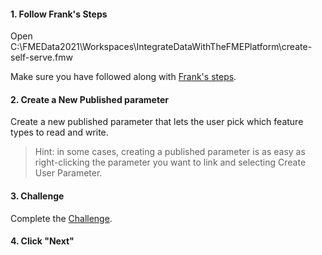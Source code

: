 <head><base target="_blank"> </head>

#### 1. Follow Frank's Steps
Open C:\FMEData2021\Workspaces\IntegrateDataWithTheFMEPlatform\create-self-serve.fmw

Make sure you have followed along with [Frank's steps](https://safe.my.trailhead.com/content/safe/modules/automate-workflows/create-a-self-serve-workspace-for-the-web).

#### 2. Create a New Published parameter
Create a new published parameter that lets the user pick which feature types to read and write.
>Hint: in some cases, creating a published parameter is as easy as right-clicking the parameter you want to link and selecting Create User Parameter.

#### 3. Challenge
Complete the [Challenge](https://safe.my.trailhead.com/content/safe/modules/automate-workflows/create-a-self-serve-workspace-for-the-web#challenge).

#### 4. Click "Next"
